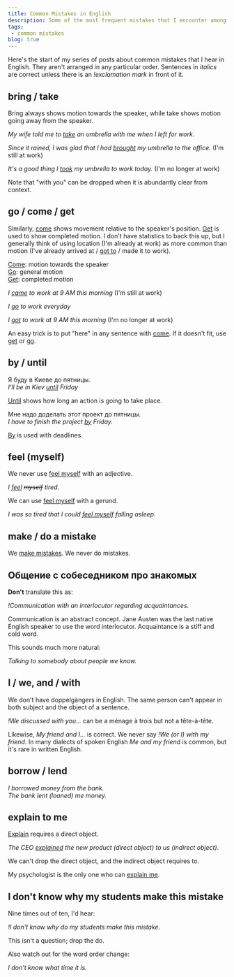 ```yaml
---
title: Common Mistakes in English
description: Some of the most frequent mistakes that I encounter among Ukrainians, Russians and other Slavic speakers
tags:
 - common mistakes
blog: true
---
```


Here's the start of my series of posts about common mistakes that I hear in English. They aren't arranged in any particular order. Sentences in *italics* are correct unless there is an *!exclamation mark* in front of it.

## bring / take

Bring always shows motion towards the speaker, while take shows motion going away from the speaker.

*My wife told me to <u>take</u> an umbrella with me when I left for work.*        

*Since it rained, I was glad that I had <u>brought</u> my umbrella to the office.* (I'm still at work)   

*It's a good thing I <u>took</u> my umbrella to work today.* (I'm no longer at work)  

Note that "with you" can be dropped when it is abundantly clear from context.

## go / come / get

Similarly, <u>come</u> shows movement relative to the speaker's position. <u>Get</u> is used to show completed motion. I don't have statistics to back this up, but I generally think of using location (I'm already at work) as more common than motion (I've already arrived at / <u>got to</u> / made it to work).

<u>Come</u>: motion towards the speaker  
<u>Go</u>: general motion  
<u>Get</u>: completed motion  

*I <u>came</u> to work at 9 AM this morning* (I'm still at work)

*I <u>go</u> to work everyday*

*I <u>got</u> to work at 9 AM this morning* (I'm no longer at work)

An easy trick is to put "here" in any sentence with <u>come</u>. If it doesn't fit, use <u>get</u> or <u>go</u>.

## by / until

Я буду в Киеве до пятницы.  
*I'll be in Kiev <u>until</u> Friday*  

<u>Until</u> shows how long an action is going to take place.

Мне надо доделать этот проект до пятницы.    
*I have to finish the project <u>by</u> Friday.*  

<u>By</u> is used with deadlines.

## feel (myself)

We never use <u>feel myself</u> with an adjective.

*I <u>feel</u> ~~myself~~ tired.*

We can use <u>feel myself</u> with a gerund.

*I was so tired that I could <u>feel myself</u> falling asleep.*

## make / do a mistake  

We <u>make mistakes</u>. We never do mistakes.

## Общение с собеседником про знакомых

**Don't** translate this as:

*!Communication with an interlocutor regarding acquaintances.*

Communication is an abstract concept. Jane Austen was the last native English speaker to use the word interlocutor. Acquaintance is a stiff and cold word.

This sounds much more natural:

*Talking to somebody about people we know.*

## I / we, and / with

We don't have doppelgängers in English. The same person can't appear in both subject and the object of a sentence.  

*!We discussed with you...* can be a ménage à trois but not a tête-à-tête.  

Likewise, *My friend and I...* is correct. We never say *!We (or I) with my friend*. In many dialects of spoken English *Me and my friend* is common, but it's rare in written English.

## borrow / lend

*I borrowed money from the bank.*  
*The bank lent (loaned) me money.*

## explain to me

<u>Explain</u> requires a direct object.

*The CEO <u>explained</u> the new product (direct object) to us (indirect object).*

We can't drop the direct object, and the indirect object requires to.

My psychologist is the only one who can <u>explain me</u>.   

## I don't know why my students make this mistake

Nine times out of ten, I'd hear:

*!I don't know why do my students make this mistake.*

This isn't a question; drop the do.

Also watch out for the word order change:

*I don't know what time it is.*
